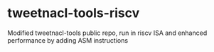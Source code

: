 # tweetnacl-tools-riscv
Modified tweetnacl-tools public repo, run in riscv ISA and enhanced performance by adding ASM instructions
